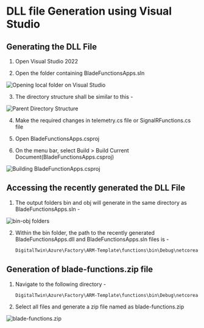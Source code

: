 # DLL file Generation using Visual Studio

## Generating the DLL File

1. Open Visual Studio 2022

2. Open the folder containing BladeFunctionsApps.sln
   
![Opening local folder on Visual Studio](https://github.com/hemantjuyal/DigitalTwin/assets/94553271/2acf2f31-00a7-4b73-a13e-1beca849b90b)

3. The directory structure shall be similar to this -

![Parent Directory Structure](https://github.com/hemantjuyal/DigitalTwin/assets/94553271/0283ea17-c53d-47fc-a2a3-8488f15123ea)

4. Make the required changes in telemetry.cs file or SignalRFunctions.cs file

5. Open BladeFunctionsApps.csproj
   
6. On the menu bar, select Build > Build Current Document(BladeFunctionsApps.csproj)

![Building BladeFunctionApps.csproj](https://github.com/hemantjuyal/DigitalTwin/assets/94553271/c922fcf0-0127-4acd-80af-e6dea131c7e1)

## Accessing the recently generated the DLL File

1. The output folders bin and obj will generate in the same directory as BladeFunctionsApps.sln -

![bin-obj folders](https://github.com/hemantjuyal/DigitalTwin/assets/94553271/e79b9f55-3e94-44aa-bc4a-05b6a8743496)

2. Within the bin folder, the path to the recently generated BladeFunctionsApps.dll and BladeFunctionsApps.sln files is -
   
   ```powershell
   DigitalTwin\Azure\Factory\ARM-Template\functions\bin\Debug\netcoreapp3.1\bin

## Generation of blade-functions.zip file

1. Navigate to the following directory -
   
   ```powershell
   DigitalTwin\Azure\Factory\ARM-Template\functions\bin\Debug\netcoreapp3.1

2. Select all files and generate a zip file named as blade-functions.zip

![blade-functions.zip](https://github.com/hemantjuyal/DigitalTwin/assets/94553271/92f944c8-2ced-4600-9447-8e04816ee5cb)

